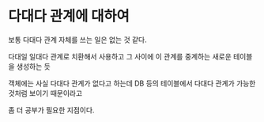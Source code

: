 # 다대다 관계에 대하여

보통 다대다 관계 자체를 쓰는 일은 없는 것 같다.

다대일 일대다 관계로 치환해서 사용하고 그 사이에 이 관계를 중계하는 새로운 테이블을 생성하는 듯

객체에는 사실 다대다 관계가 없다고 하는데 DB 등의 테이블에서 다대다 관계가 가능한 것처럼 보이기 때문이라고

좀 더 공부가 필요한 지점이다.
